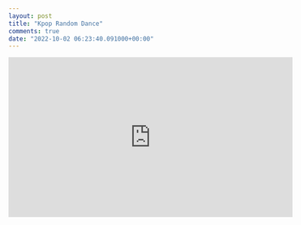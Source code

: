 ```yaml
---
layout: post
title: "Kpop Random Dance"
comments: true
date: "2022-10-02 06:23:40.091000+00:00"
---
```


<iframe width="560" height="315" src="https://www.youtube.com/embed/TtNWk_IERD4?start=521" title="YouTube video player" frameborder="0" allow="accelerometer; autoplay; clipboard-write; encrypted-media; gyroscope; picture-in-picture" allowfullscreen></iframe>



